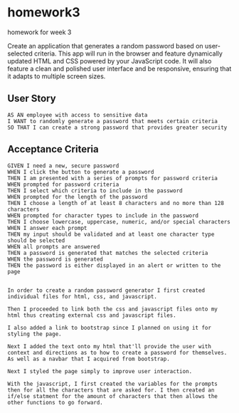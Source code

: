 # homework3
homework for week 3

Create an application that generates a random password based on user-selected criteria. This app will run in the browser and feature dynamically updated HTML and CSS powered by your JavaScript code. It will also feature a clean and polished user interface and be responsive, ensuring that it adapts to multiple screen sizes.

## User Story

```
AS AN employee with access to sensitive data
I WANT to randomly generate a password that meets certain criteria
SO THAT I can create a strong password that provides greater security
```

## Acceptance Criteria

```
GIVEN I need a new, secure password
WHEN I click the button to generate a password
THEN I am presented with a series of prompts for password criteria
WHEN prompted for password criteria
THEN I select which criteria to include in the password
WHEN prompted for the length of the password
THEN I choose a length of at least 8 characters and no more than 128 characters
WHEN prompted for character types to include in the password
THEN I choose lowercase, uppercase, numeric, and/or special characters
WHEN I answer each prompt
THEN my input should be validated and at least one character type should be selected
WHEN all prompts are answered
THEN a password is generated that matches the selected criteria
WHEN the password is generated
THEN the password is either displayed in an alert or written to the page


In order to create a random password generator I first created individual files for html, css, and javascript. 

Then I proceeded to link both the css and javascript files onto my html thus creating external css and javascript files. 

I also added a link to bootstrap since I planned on using it for styling the page. 

Next I added the text onto my html that'll provide the user with context and directions as to how to create a password for themselves. As well as a navbar that I acquired from bootstrap.

Next I styled the page simply to improve user interaction. 

With the javascript, I first created the variables for the prompts then for all the characters that are asked for. I then created an if/else statment for the amount of characters that then allows the other functions to go forward. 